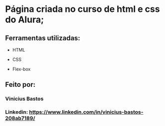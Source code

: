 # Página criada no curso de html e css do Alura;

## Ferramentas utilizadas:

* HTML

* CSS

* Flex-box

## Feito por:

### Vinicius Bastos

### Linkedin: https://www.linkedin.com/in/vinicius-bastos-208ab7189/
